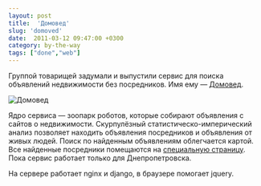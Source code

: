 ```yaml
---
layout: post
title:  'Домовед'
slug: 'domoved'
date:  2011-03-12 09:47:00 +0300
category: by-the-way
tags: ["done","web"]
---
```


Группой товарищей задумали и выпустили сервис для поиска объявлений недвижимости без посредников. Имя ему — [Домовед](http://domoved.dp.ua/).

![Домовед](http://dl.dropbox.com/u/567440/blogs/domoved.jpg "Домовед — поиск объявлений недвижимости без посредников")

Ядро сервиса — зоопарк роботов, которые собирают объявления с сайтов о недвижимости. Скурпулёзный статистическо-имперический анализ позволяет находить объявления посредников и объявления от живых людей. Поиск по найденным объявлениям облегчается картой. Все найденные посредники помещаются на [специальную страницу](http://domoved.dp.ua/realtors/). Пока сервис работает только для Днепропетровска.

На сервере работает nginx и django, в браузере помогает jquery.

